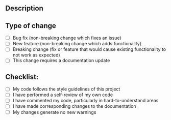 ## Description
<!--- Please include a summary of the change and which issue is fixed. --->
<!--- If it fixed an open issue, please link to the issue(using '#' and select issue) here. --->

## Type of change
<!-- Please check options(put 'X' in the bracket) that are relevant. --->
- [ ] Bug fix (non-breaking change which fixes an issue)
- [ ] New feature (non-breaking change which adds functionality)
- [ ] Breaking change (fix or feature that would cause existing functionality to not work as expected)
- [ ] This change requires a documentation update

## Checklist:
<!-- Please check options(put 'X' in the bracket) that are relevant. --->
- [ ] My code follows the style guidelines of this project
- [ ] I have performed a self-review of my own code
- [ ] I have commented my code, particularly in hard-to-understand areas
- [ ] I have made corresponding changes to the documentation
- [ ] My changes generate no new warnings